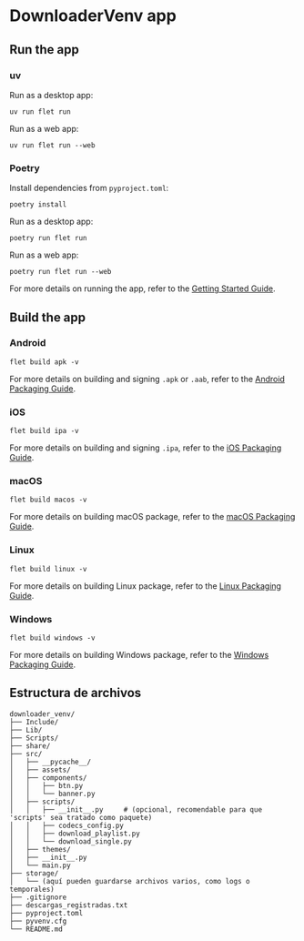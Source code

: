 # DownloaderVenv app

## Run the app

### uv

Run as a desktop app:

```
uv run flet run
```

Run as a web app:

```
uv run flet run --web
```

### Poetry

Install dependencies from `pyproject.toml`:

```
poetry install
```

Run as a desktop app:

```
poetry run flet run
```

Run as a web app:

```
poetry run flet run --web
```

For more details on running the app, refer to the [Getting Started Guide](https://flet.dev/docs/getting-started/).

## Build the app

### Android

```
flet build apk -v
```

For more details on building and signing `.apk` or `.aab`, refer to the [Android Packaging Guide](https://flet.dev/docs/publish/android/).

### iOS

```
flet build ipa -v
```

For more details on building and signing `.ipa`, refer to the [iOS Packaging Guide](https://flet.dev/docs/publish/ios/).

### macOS

```
flet build macos -v
```

For more details on building macOS package, refer to the [macOS Packaging Guide](https://flet.dev/docs/publish/macos/).

### Linux

```
flet build linux -v
```

For more details on building Linux package, refer to the [Linux Packaging Guide](https://flet.dev/docs/publish/linux/).

### Windows

```
flet build windows -v
```

For more details on building Windows package, refer to the [Windows Packaging Guide](https://flet.dev/docs/publish/windows/).

## Estructura de archivos
```
downloader_venv/
├── Include/
├── Lib/
├── Scripts/
├── share/
├── src/
│   ├── __pycache__/
│   ├── assets/
│   ├── components/
│   │   ├── btn.py
│   │   └── banner.py
│   ├── scripts/
│   │   ├── __init__.py     # (opcional, recomendable para que 'scripts' sea tratado como paquete)
│   │   ├── codecs_config.py
│   │   ├── download_playlist.py
│   │   └── download_single.py
│   ├── themes/
│   ├── __init__.py
│   └── main.py
├── storage/
│   └── (aquí pueden guardarse archivos varios, como logs o temporales)
├── .gitignore
├── descargas_registradas.txt
├── pyproject.toml
├── pyvenv.cfg
└── README.md
```